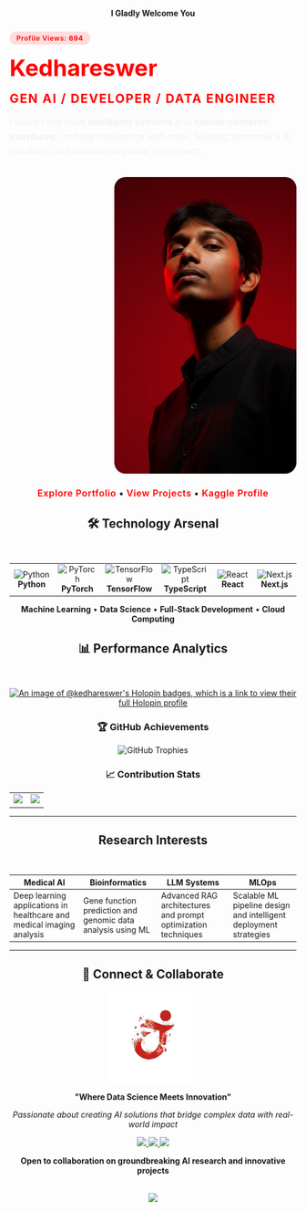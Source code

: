 <div align="center" style="font-family:'Inter', sans-serif;">

**I Gladly Welcome You**

<div style="display:flex; justify-content:space-between; align-items:center; gap:2rem; width:100%; flex-wrap:wrap; margin:1.5rem 0;">
  <div style="flex:1; min-width:260px; text-align:left; display:flex; flex-direction:column; gap:1rem; font-family:'Inter', sans-serif;">
    <span style="display:inline-block; padding:0.25rem 0.75rem; border-radius:999px; background:rgba(255,0,0,0.12); color:#FF0000; font-family:'Inter', sans-serif; font-size:0.75rem; font-weight:600; letter-spacing:0.05em; width:max-content;">Profile Views: <span style="font-weight:700;">694</span></span>
    <h1 style="margin:0; font-size:2.5rem; color:#FF0000; font-family:'Space Grotesk', 'Inter', sans-serif;">Kedhareswer</h1>
    <h2 style="margin:0; font-size:1.35rem; color:#FF0000; font-family:'Space Grotesk', 'Inter', sans-serif; letter-spacing:0.08em;">GEN AI / DEVELOPER / DATA ENGINEER</h2>
    <p style="margin:0; font-size:1rem; color:#f2f2f2; font-family:'Inter', sans-serif; line-height:1.6;">I design and build <strong>intelligent systems</strong> and <strong>human-centered interfaces</strong>, crafting intelligence with code, building tomorrow's AI solutions, and transforming data into impact.</p>
  </div>
  <div style="flex:1; min-width:260px; display:flex; justify-content:flex-end;">
    <img src="./Assests/me.png" alt="Kedhareswer working on creative AI projects" style="width:320px; height:520px; max-width:100%; border-radius:20px; object-fit:cover; object-position:center 55%; box-shadow:inset 0 0 0 2000px rgba(0,0,0,0.35);" />
  </div>
</div>

<p style="margin:0; font-size:1rem; font-family:'Inter', sans-serif; font-weight:600; letter-spacing:0.04em;">
  <a href="https://naa-peru.vercel.app/" style="color:#FF0000; text-decoration:none; font-weight:600;">Explore Portfolio</a>
  •
  <a href="https://github.com/Kedhareswer?tab=repositories" style="color:#FF0000; text-decoration:none; font-weight:600;">View Projects</a>
  •
  <a href="https://www.kaggle.com/kedhareswernaidu" style="color:#FF0000; text-decoration:none; font-weight:600;">Kaggle Profile</a>
</p>

</div>
<div align="center">

## 🛠️ Technology Arsenal

<br/>

<table>
<tr>
<td align="center" width="100">
<img width="50" height="50" src="https://cdn.jsdelivr.net/gh/devicons/devicon/icons/python/python-original.svg" alt="Python"/>
<br/><strong>Python</strong>
</td>
<td align="center" width="100">
<img width="50" height="50" src="https://cdn.jsdelivr.net/gh/devicons/devicon/icons/pytorch/pytorch-original.svg" alt="PyTorch"/>
<br/><strong>PyTorch</strong>
</td>
<td align="center" width="100">
<img width="50" height="50" src="https://cdn.jsdelivr.net/gh/devicons/devicon/icons/tensorflow/tensorflow-original.svg" alt="TensorFlow"/>
<br/><strong>TensorFlow</strong>
</td>
<td align="center" width="100">
<img width="50" height="50" src="https://cdn.jsdelivr.net/gh/devicons/devicon/icons/typescript/typescript-original.svg" alt="TypeScript"/>
<br/><strong>TypeScript</strong>
</td>
<td align="center" width="100">
<img width="50" height="50" src="https://cdn.jsdelivr.net/gh/devicons/devicon/icons/react/react-original.svg" alt="React"/>
<br/><strong>React</strong>
</td>
<td align="center" width="100">
<img width="50" height="50" src="https://cdn.jsdelivr.net/gh/devicons/devicon/icons/nextjs/nextjs-original.svg" alt="Next.js"/>
<br/><strong>Next.js</strong>
</td>
</tr>
</table>

**Machine Learning** • **Data Science** • **Full-Stack Development** • **Cloud Computing**

</div>


<div align="center">

## 📊 Performance Analytics

<br/>

[![An image of @kedhareswer's Holopin badges, which is a link to view their full Holopin profile](https://holopin.me/kedhareswer)](https://holopin.io/@kedhareswer)

### 🏆 **GitHub Achievements**
<p align="center">
  <img src="https://github-profile-trophy.vercel.app/?username=Kedhareswer&theme=tokyonight&no-frame=true&row=1&column=7&margin-w=10&margin-h=10" alt="GitHub Trophies"/>
</p>

### 📈 **Contribution Stats**
<table>
<tr>
<td align="center">
<img width="400" src="https://github-readme-stats.vercel.app/api?username=Kedhareswer&show_icons=true&theme=tokyonight&hide_border=true&bg_color=0D1117&title_color=FF0000&icon_color=FF0000&text_color=FFFFFF&count_private=true&include_all_commits=true"/>
</td>
<td align="center">
<img width="400" src="https://github-readme-streak-stats.herokuapp.com/?user=Kedhareswer&theme=tokyonight&hide_border=true&background=0D1117&stroke=FF0000&ring=FF0000&fire=FF6B35&currStreakLabel=FF0000"/>
</td>
</tr>
</table>

</div>

---

<div align="center">

## Research Interests

<br/>

</div>

| Medical AI | Bioinformatics | LLM Systems | MLOps |
| --- | --- | --- | --- |
| Deep learning applications in healthcare and medical imaging analysis | Gene function prediction and genomic data analysis using ML | Advanced RAG architectures and prompt optimization techniques | Scalable ML pipeline design and intelligent deployment strategies |

---

<div align="center">

## 🌟 Connect & Collaborate

<img src="./Assests/elements4.png" width="160" alt="Collaborative illustration"/>

**"Where Data Science Meets Innovation"**

*Passionate about creating AI solutions that bridge complex data with real-world impact*

<p>
<a href="https://naa-peru.vercel.app/">
<img src="https://img.shields.io/badge/🌐_Portfolio-FF0000?style=for-the-badge&logoColor=white&labelColor=1a1a1a"/>
</a>
<a href="https://linkedin.com/in/kedhareswernaidu">
<img src="https://img.shields.io/badge/💼_LinkedIn-0077B5?style=for-the-badge&logo=linkedin&logoColor=white&labelColor=1a1a1a"/>
</a>
<a href="https://www.kaggle.com/kedhareswernaidu">
<img src="https://img.shields.io/badge/🏆_Kaggle-20BEFF?style=for-the-badge&logo=kaggle&logoColor=white&labelColor=1a1a1a"/>
</a>
</p>

**Open to collaboration on groundbreaking AI research and innovative projects**

<br/>

<img src="https://capsule-render.vercel.app/api?type=waving&color=gradient&customColorList=12,20,24,32&height=100&section=footer&animation=twinkling"/>
</div>
